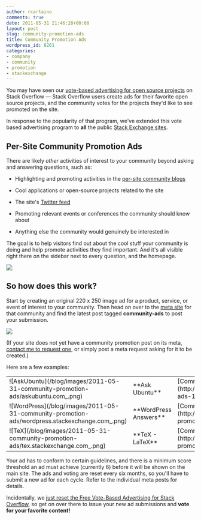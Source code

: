 ```yaml
---
author: rcartaino
comments: true
date: 2011-05-31 21:46:28+00:00
layout: post
slug: community-promotion-ads
title: Community Promotion Ads
wordpress_id: 8261
categories:
- company
- community
- promotion
- stackexchange
---
```


You may have seen our [vote-based advertising for open source projects](http://blog.stackoverflow.com/2009/12/free-vote-based-advertising-for-open-source-projects/) on Stack Overflow — Stack Overflow users create ads for their favorite open source projects, and the community votes for the projects they'd like to see promoted on the site.

In response to the popularity of that program, we've extended this vote based advertising program to **all** the public [Stack Exchange sites](http://stackexchange.com/sites).



## Per-Site Community Promotion Ads



There are likely _other_ activities of interest to your community beyond asking and answering questions, such as:




	
  * Highlighting and promoting activities in the [per-site community blogs](http://blogoverflow.com)

	
  * Cool applications or open-source projects related to the site

	
  * The site's [Twitter feed](http://blog.stackoverflow.com/2011/01/twitter-question-feeds-for-stack-exchange/)

	
  * Promoting relevant events or conferences the community should know about

	
  * Anything else the community would genuinely be interested in


The goal is to help visitors find out about the cool stuff your community is doing and help promote activities they find important. And it's all visible right there on the sidebar next to every question, and the homepage.

![](/blog/images/2011-05-31-community-promotion-ads/promotion-ad-in-situ1.png)



## So how does this work?


Start by creating an original 220 x 250 image ad for a product, service, or event of interest to your community. Then head on over to the [meta site](http://blog.stackoverflow.com/2010/07/new-per-site-metas/) for that community and find the latest post tagged **community-ads** to post your submission.

[![](/blog/images/2011-05-31-community-promotion-ads/community-promotion-ad-meta-post.png)](http://meta.gaming.stackexchange.com/questions/1892/community-promotion-ads-1h-2011)

(If your site does not yet have a community promotion post on its meta, [contact me to request one](http://stackexchange.com/users/92c1c9da-2a26-4604-a58b-ff3795af4920), or simply post a meta request asking for it to be created.)

Here are a few examples:

<table >
<tr >

<td >
![AskUbuntu](/blog/images/2011-05-31-community-promotion-ads/askubuntu.com_.png)

</td>

<td >
**Ask Ubuntu**

</td>

<td >
[Community Promotion Ads - 1H 2011](http://meta.askubuntu.com/questions/1089/community-promotion-ads-1h-2011)

</td>
</tr>

<tr >

<td >
![WordPress](/blog/images/2011-05-31-community-promotion-ads/wordpress.stackexchange.com_.png)

</td>

<td >
**WordPress Answers**

</td>

<td >
[Community Promotion Ads - 1H 2011](http://meta.wordpress.stackexchange.com/questions/501/community-promotion-ads-1h-2011)

</td>
</tr>

<tr >

<td >
![TeX](/blog/images/2011-05-31-community-promotion-ads/tex.stackexchange.com_.png)

</td>

<td >
**TeX - LaTeX**

</td>

<td >
[Community Promotion Ads - 1H 2011](http://meta.tex.stackexchange.com/questions/1184/community-promotion-ads-1h-2011)
</td>
</tr>

</table>

Your ad has to conform to certain guidelines, and there is a minimum score threshold an ad must achieve (currently 6) before it will be shown on the main site. The ads and voting are reset every six months, so you'll have to submit a new ad for each cycle. Refer to the individual meta posts for details.

Incidentally, we [just reset the Free Vote-Based Advertising for Stack Overflow](http://meta.stackoverflow.com/questions/93312/open-source-advertising-sidebar-2h-2011), so get on over there to issue your new ad submissions and **vote for your favorite content!**
